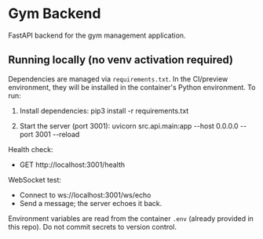 # Gym Backend

FastAPI backend for the gym management application.

## Running locally (no venv activation required)

Dependencies are managed via `requirements.txt`. In the CI/preview environment, they will be installed in the container's Python environment. To run:

1. Install dependencies:
   pip3 install -r requirements.txt

2. Start the server (port 3001):
   uvicorn src.api.main:app --host 0.0.0.0 --port 3001 --reload

Health check:
- GET http://localhost:3001/health

WebSocket test:
- Connect to ws://localhost:3001/ws/echo
- Send a message; the server echoes it back.

Environment variables are read from the container `.env` (already provided in this repo). Do not commit secrets to version control.
